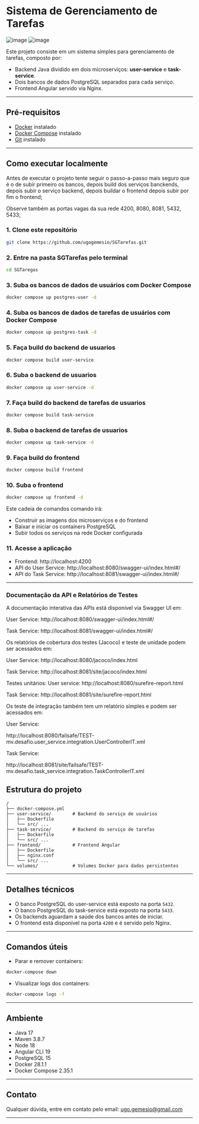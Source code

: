 # Sistema de Gerenciamento de Tarefas
![image](https://github.com/user-attachments/assets/5d6b37b0-9e6c-4753-981d-cad41ec57384)
![image](https://github.com/user-attachments/assets/3f5e1cf8-83fe-435d-a42b-193ceff72ca1)


Este projeto consiste em um sistema simples para gerenciamento de tarefas, composto por:

- Backend Java dividido em dois microserviços: **user-service** e **task-service**.
- Dois bancos de dados PostgreSQL separados para cada serviço.
- Frontend Angular servido via Nginx.

---

## Pré-requisitos

- [Docker](https://docs.docker.com/get-docker/) instalado
- [Docker Compose](https://docs.docker.com/compose/install/) instalado
- [Git](https://git-scm.com/downloads) instalado

---

## Como executar localmente

Antes de executar o projeto tente seguir o passo-a-passo mais seguro que é o de subir primeiro os bancos, depois build dos serviços banckends, depois subir o serviço backend, depois buildar o frontend depois subir por fim o frontend;

Observe também as portas vagas da sua rede 4200, 8080, 8081, 5432, 5433;


### 1. Clone este repositório

```bash
git clone https://github.com/ugogemesio/SGTarefas.git
```

### 2. Entre na pasta SGTarefas pelo terminal

```bash
cd SGTaregas
```


### 3. Suba os bancos de dados de usuários com Docker Compose

```bash
docker compose up postgres-user -d
```

### 4. Suba os bancos de dados de tarefas de usuários com Docker Compose

```bash
docker compose up postgres-task -d
```

### 5. Faça build do backend de usuarios
```bash
docker compose build user-service
```
### 6. Suba o backend de usuarios

```bash
docker compose up user-service -d
```

### 7. Faça build do backend de  tarefas de usuarios
```bash
docker compose build task-service
```
### 8. Suba o backend de tarefas de usuarios
```bash
docker compose up task-service -d
```
### 9. Faça build do frontend
```bash
docker compose build frontend
```
### 10. Suba o frontend
```bash
docker compose up frontend -d
```
Este cadeia de comandos comando irá:

- Construir as imagens dos microserviços e do frontend
- Baixar e iniciar os containers PostgreSQL
- Subir todos os serviços na rede Docker configurada

### 11. Acesse a aplicação

- Frontend: http://localhost:4200
- API do User Service: http://localhost:8080/swagger-ui/index.html#/
- API do Task Service: http://localhost:8081/swagger-ui/index.html#/

---

### Documentação da API e Relatórios de Testes
A documentação interativa das APIs está disponível via Swagger UI em:

User Service: http://localhost:8080/swagger-ui/index.html#/

Task Service: http://localhost:8081/swagger-ui/index.html#/

Os relatórios de cobertura dos testes (Jacoco) e teste de unidade podem ser acessados em:

User Service: http://localhost:8080/jacoco/index.html

Task Service: http://localhost:8081/site/jacoco/index.html

Testes unitários:
User service: http://localhost:8080/surefire-report.html


Task Service: http://localhost:8081/site/surefire-report.html



Os teste de integração também tem um relatório simples e podem ser acessados em:


User Service:

http://localhost:8080/failsafe/TEST-mv.desafio.user_service.integration.UserControllerIT.xml


Task Service:

http://localhost:8081/site/failsafe/TEST-mv.desafio.task_service.integration.TaskControllerIT.xml


## Estrutura do projeto

```
/
├── docker-compose.yml
├── user-service/        # Backend do serviço de usuários
│   ├── Dockerfile
│   └── src/ ...
├── task-service/        # Backend do serviço de tarefas
│   ├── Dockerfile
│   └── src/ ...
├── frontend/            # Frontend Angular
│   ├── Dockerfile
│   ├── nginx.conf
│   └── src/ ...
└── volumes/             # Volumes Docker para dados persistentes
```

---

## Detalhes técnicos

- O banco PostgreSQL do user-service está exposto na porta `5432`.
- O banco PostgreSQL do task-service está exposto na porta `5433`.
- Os backends aguardam a saúde dos bancos antes de iniciar.
- O frontend está disponível na porta `4200` e é servido pelo Nginx.

---

## Comandos úteis

- Parar e remover containers:

```bash
docker-compose down
```

- Visualizar logs dos containers:

```bash
docker-compose logs -f
```

---

## Ambiente

- Java 17
- Maven 3.8.7
- Node 18
- Angular CLI 19
- PostgreSQL 15
- Docker 28.1.1
- Docker Compose 2.35.1

---

## Contato

Qualquer dúvida, entre em contato pelo email: ugo.gemesio@gmail.com

---
